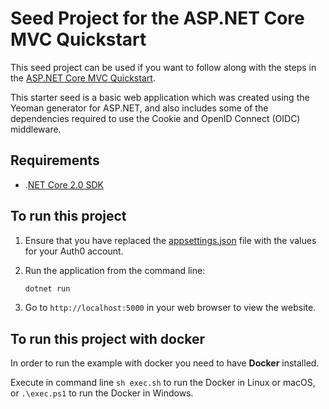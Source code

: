 # Seed Project for the ASP.NET Core MVC Quickstart

This seed project can be used if you want to follow along with the steps in the [ASP.NET Core MVC Quickstart](https://auth0.com/docs/quickstart/webapp/aspnet-core).

This starter seed is a basic web application which was created using the Yeoman generator for ASP.NET, and also includes some of the dependencies required to use the Cookie and OpenID Connect (OIDC) middleware.

## Requirements

* .[NET Core 2.0 SDK](https://www.microsoft.com/net/download/core)

## To run this project

1. Ensure that you have replaced the [appsettings.json](SampleMvcApp/appsettings.json) file with the values for your Auth0 account.

2. Run the application from the command line:

    ```bash
    dotnet run
    ```

3. Go to `http://localhost:5000` in your web browser to view the website.

## To run this project with docker

In order to run the example with docker you need to have **Docker** installed.

Execute in command line `sh exec.sh` to run the Docker in Linux or macOS, or `.\exec.ps1` to run the Docker in Windows.
